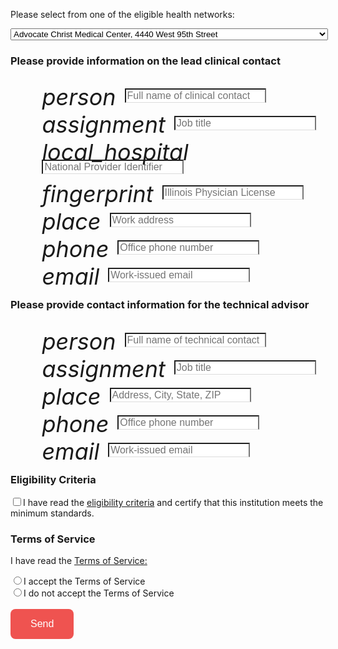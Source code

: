 <form method="POST" action="http://formspree.io/developers@cityofchicago.org">
  <p>Please select from one of the eligible health networks:</p>
  <select name="health-network">
  <option value="Advocate Christ Medical Center">Advocate Christ Medical Center, 4440 West 95th Street</option>
  <option value="Advocate Illinois Masonic Medical Center">Advocate Illinois Masonic Medical Center, 836 West Wellington</option>
  <option value="Advocate Trinity Hospital">Advocate Trinity Hospital, 2320 East 93rd Street</option>
  <option value="Ann &amp; Robert H. Lurie Children's Hospital of Chicago">Ann &amp; Robert H. Lurie Children's Hospital of Chicago, 225 E. Chicago Avenue</option>
  <option value="Holy Cross Hospital">Holy Cross Hospital, 2701 West 68th Street</option>
  <option value="Jackson Park Hosp. Foundation">Jackson Park Hosp. Foundation, 7531 Stony Island Avenue</option>
  <option value="John H. Stroger Hospital of Cook County">John H. Stroger Hospital of Cook County, 1901 West Harrison Street</option>
  <option value="LaRabida Children's Hospital">LaRabida Children's Hospital, 6501 S. Promontory Drive</option>
  <option value="Little Company of Mary Hospital and Health Care Centers">Little Company of Mary Hospital and Health Care Centers, 2800 West 95th Street</option>
  <option value="Loretto Hospital">Loretto Hospital, 645 South Central Avenue</option>
  <option value="Louis A. Weiss Memorial Hospital">Louis A. Weiss Memorial Hospital, 4646 North Marine Drive</option>
  <option value="Mercy Hospital &amp; Medical Center">Mercy Hospital &amp; Medical Center, 2525 South Michigan Avenue</option>
  <option value="Methodist Hospital of Chicago">Methodist Hospital of Chicago, 5025 North Paulina Street</option>
  <option value="Mount Sinai Hospital Medical Center">Mount Sinai Hospital Medical Center, 2750 W. 15th Street</option>
  <option value="Northwestern Memorial Hospital">Northwestern Memorial Hospital, 211 East Ontario</option>
  <option value="Norwegian American Hospital">Norwegian American Hospital, 1044 North Francisco Avenue</option>
  <option value="Presence Our Lady of the Resurrection Medical Center">Presence Our Lady of the Resurrection Medical Center, 5645 West Addison Street</option>
  <option value="Presence Resurrection Medical Center">Presence Resurrection Medical Center, 7435 West Talcott Avenue</option>
  <option value="Presence Saint Francis Hospital">Presence Saint Francis Hospital, 355 Ridge Avenue</option>
  <option value="Presence Saint Joseph Hospital Chicago">Presence Saint Joseph Hospital Chicago, 2900 North Lake Shore Drive</option>
  <option value="Presence Saint Mary Of Nazareth Hospital">Presence Saint Mary Of Nazareth Hospital, 2233 West Divison Street</option>
  <option value="Presence St. Elizabeth's Hospital">Presence St. Elizabeth's Hospital, 1431 North Claremont</option>
  <option value="Provident Hospital of Cook County">Provident Hospital of Cook County, 500 East 51st Street</option>
  <option value="Roseland Community Hospital">Roseland Community Hospital, 45 West 111th Street</option>
  <option value="Rush University Medical Center">Rush University Medical Center, 1653 West Congress Parkway</option>
  <option value="Shriners Hospitals for Children - Chicago">Shriners Hospitals for Children - Chicago, 2211 North Oak Park</option>
  <option value="South Shore Hospital, Corp.">South Shore Hospital, Corp., 8012 South Crandon Ave.</option>
  <option value="St. Anthony Hospital">St. Anthony Hospital, 2875 West 19th Street</option>
  <option value="St. Bernard Hospital">St. Bernard Hospital, 326 West 64th Street</option>
  <option value="Swedish Covenant Hospital">Swedish Covenant Hospital, 5145 North California Avenue</option>
  <option value="Thorek Memorial Hospital">Thorek Memorial Hospital, 850 West Irving Park Road</option>
  <option value="University of Chicago Medical Center">University of Chicago Medical Center, 5841 South Maryland</option>
  <option value="University of Illinois Medical Center at Chicago">University of Illinois Medical Center at Chicago, 740 West Taylor Avenue</option>
</select>
  <h3>Please provide information on the lead clinical contact</h3>

  <div style="padding-left: 10%">
    <i class="material-icons md-36" style="font-size: 36px; position: relative; top: 10px; margin-right: 10px; padding-bottom: 10px">person</i>  <input type="text" name="clinical-point-of-contact" placeholder="Full name of clinical contact" style="font-size: 16px; display: inline-block; width: 50%; border-bottom: 1px solid #DCDCDC; box-sizing: border-box"><br />
    <i class="material-icons md-36" style="font-size: 36px; position: relative; top: 10px; margin-right: 10px; padding-bottom: 10px">assignment</i> <input type="text" name="clinical-title" placeholder="Job title" style="font-size: 16px; display: inline-block; width: 50%; border-bottom: 1px solid #DCDCDC; box-sizing: border-box"><br />
    <i class="material-icons md-36" style="font-size: 36px; position: relative; top: 10px; margin-right: 10px; padding-bottom: 10px">local_hospital</i><input type="text" name="national-provider-identifer" placeholder="National Provider Identifier" style="font-size: 16px; display: inline-block; width: 50%; border-bottom: 1px solid #DCDCDC; box-sizing: border-box"><br />
    <i class="material-icons md-36" style="font-size: 36px; position: relative; top: 10px; margin-right: 10px; padding-bottom: 10px">fingerprint</i> <input type="text" name="illinois-physician-license" placeholder="Illinois Physician License" style="font-size: 16px; display: inline-block; width: 50%; border-bottom: 1px solid #DCDCDC; box-sizing: border-box"><br />
    <i class="material-icons md-36" style="font-size: 36px; position: relative; top: 10px; margin-right: 10px; padding-bottom: 10px">place</i> <input type="text" name="clinical-address" placeholder="Work address" style="font-size: 16px; display: inline-block; width: 50%; border-bottom: 1px solid #DCDCDC; box-sizing: border-box"><br />
    <i class="material-icons md-36" style="font-size: 36px; position: relative; top: 10px; margin-right: 10px; padding-bottom: 10px">phone</i> <input type="tel" name="clinical-telephone" placeholder="Office phone number" style="font-size: 16px; display: inline-block; width: 50%; border-bottom: 1px solid #DCDCDC; box-sizing: border-box"><br />
    <i class="material-icons md-36" style="font-size: 36px; position: relative; top: 10px; margin-right: 10px; padding-bottom: 10px">email</i> <input type="_replyto" name="clinical-email" placeholder="Work-issued email" style="font-size: 16px; display: inline-block; width: 50%; border-bottom: 1px solid #DCDCDC; box-sizing: border-box"><br />
  </div>

  <h3>Please provide contact information for the technical advisor</h3>

  <div style="padding-left: 10%">
    <i class="material-icons md-36" style="font-size: 36px; position: relative; top: 10px; margin-right: 10px; padding-bottom: 10px">person</i> <input type="text" name="technical-point-of-contact" placeholder="Full name of technical contact" style="font-size: 16px; display: inline-block; width: 50%; border-bottom: 1px solid #DCDCDC; box-sizing: border-box" style="font-size: 16px; display: inline-block; width: 50%; border-bottom: 1px solid #DCDCDC; box-sizing: border-box"><br />
    <i class="material-icons md-36" style="font-size: 36px; position: relative; top: 10px; margin-right: 10px; padding-bottom: 10px">assignment</i> <input type="text" name="technical-title" placeholder="Job title" style="font-size: 16px; display: inline-block; width: 50%; border-bottom: 1px solid #DCDCDC; box-sizing: border-box"><br />
    <i class="material-icons md-36" style="font-size: 36px; position: relative; top: 10px; margin-right: 10px; padding-bottom: 10px">place</i> <input type="text" name="technical-address" placeholder="Address, City, State, ZIP" style="font-size: 16px; display: inline-block; width: 50%; border-bottom: 1px solid #DCDCDC; box-sizing: border-box"><br />
    <i class="material-icons md-36" style="font-size: 36px; position: relative; top: 10px; margin-right: 10px; padding-bottom: 10px">phone</i> <input type="tel" name="technical-telephone" placeholder="Office phone number" style="font-size: 16px; display: inline-block; width: 50%; border-bottom: 1px solid #DCDCDC; box-sizing: border-box"><br />
    <i class="material-icons md-36" style="font-size: 36px; position: relative; top: 10px; margin-right: 10px; padding-bottom: 10px">email</i> <input type="email" name="technical-email" placeholder="Work-issued email" style="font-size: 16px; display: inline-block; width: 50%; border-bottom: 1px solid #DCDCDC; box-sizing: border-box"><br />
  </div>

  <h3>Eligibility Criteria</h3>

  <input type="checkbox" name="eligibility-criteria" value="certifies-eligibility">I have read the <a href="#">eligibility criteria</a> and certify that this institution meets the minimum standards.
  <br />
  
  <h3>Terms of Service</h3>

  <p>I have read the <a href="#">Terms of Service:</a></p>
  <input type="radio" name="terms-of-service" value="accepts-terms-of-service">I accept the Terms of Service<br />
  <input type="radio" name="terms-of-service" value="rejects-terms-of-service">I do not accept the Terms of Service<br />
  <br />
  <button type="submit" style="background-color: #EF5350; font-size: 16px; color: #fff; border-radius: 8px; display: inline-block; padding: 15px 32px; text-decoration: none; border: none; cursor: pointer">Send</button>
  <input type="hidden" name="_subject" value="Test submission: Lead Safe API Request" />
</form>
